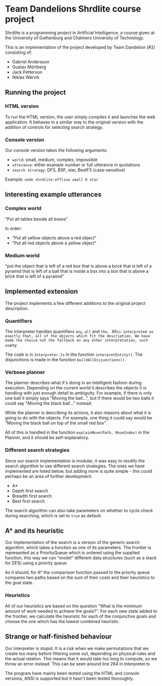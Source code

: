# Team Dandelions Shrdlite course project

Shrdlite is a programming project in Artificial Intelligence, a course given at the University of Gothenburg and Chalmers University of Technology. 

This is an implementation of the project developed by Team Dandelion (#2) consisting of:
 
 - Gabriel Andersson 
 - Gustav Mörtberg
 - Jack Petterson
 - Niklas Wärvik 

## Running the project
### HTML version
To run the HTML version, the user simply compiles it and launches the web application. It behaves in a similar way to the original version with the addition of controls for selecting search strategy.

### Console version
Our console version takes the following arguments:
 
 - `world`: small, medium, complex, impossible
 - `utterance`: either example number or full utterance in quotations
 - `search strategy`: DFS, BSF, star, BestFS (case-sensitive)

Example: `node shrdlite-offline small 0 star`
## Interesting example utterances
### Complex world
"Put all tables beside all boxes"

In order:

 - "Put all yellow objects above a red object"
 - "Put all red objects above a yellow object"

### Medium world
"put the object that is left of a red box that is above a brick that is left of a pyramid that is left of a ball that is inside a box into a box that is above a brick that is left of a pyramid"

## Implemented extension
The project implements a few different additions to the original project description.

### Quantifiers
The Interpreter handles quantifiers `any`, `all` and `the. `All` is interpreted as exactly that, all of the objects which fit the description. We have made the choice not the fallback on any other interpretation, such as `any.

The code is in `Interpreter.ts` in the function `interpretEntity()`. The disjunctions is made in the function `buildAllDisjunctions()`.

### Verbose planner
The planner describes what it's doing in an intelligent fashion during execution. Depending on the current world it describes the objects it is handling with just enough detail to ambiguity. For example, if there is only one ball it simply says "Moving the ball...", but if there would be two balls it could say "Moving the black ball..." instead.

While the planner is describing its actions, it also reasons about what it is going to do with the objects. For example, one thing it could say would be "Moving the black ball on top of the small red box".

All of this is handled in the function `explainMove(Path, MoveIndex)` in the Planner, and it should be self-explanatory.

### Different search strategies
Since our search implementation is modular, it was easy to modify the search algorithm to use different search strategies. The ones we have implemented are listed below, but adding more is quite simple - this could perhaps be an area of further development.

 - A\*
 - Depth first search
 - Breadth first search
 - Best first search

The search algorithm can also take parameters on whether to cycle check during searching, which is set to `true` as default.

## A\* and its heuristic 
Our implementation of the search is a version of the generic search algorithm, which takes a function as one of its parameters. The frontier is represented as a PriorityQueue which is ordered using the supplied function, this way we can "model" different data structures (such as a stack for DFS) using a priority queue.

As it should, for A\* the comparison function passed to the priority queue compares two paths based on the sum of their costs and their heuristics to the goal state.

### Heuristics
All of our heuristics are based on the question "What is the minimum amount of work needed to achieve the goals?". For each new state added to the frontier, we calculate the heuristic for each of the conjunctive goals and choose the one which has the lowest combined heuristic.

## Strange or half-finished behaviour
Our interpreter is stupid. It is a risk when we make permutations that we create too many before filtering some out, depending on physical rules and the actual relation. This means that it would take too long to compute, so we throw an error instead. This can be seen around line 264 in Interpreter.ts

The program have mainly been tested using the HTML and console versions, ANSI is supported but it hasn't been tested thoroughly.
